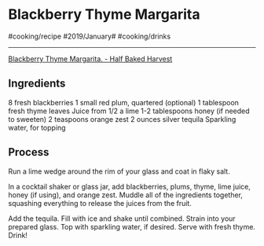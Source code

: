 # Blackberry Thyme Margarita
#cooking/recipe #2019/January# #cooking/drinks
- - - -
[Blackberry Thyme Margarita. - Half Baked Harvest](https://www.halfbakedharvest.com/blackberry-thyme-margarita/)

## Ingredients
8 fresh blackberries
1 small red plum, quartered (optional)
1 tablespoon fresh thyme leaves
Juice from 1/2 a lime
1-2 tablespoons honey (if needed to sweeten)
2 teaspoons orange zest
2 ounces silver tequila
Sparkling water, for topping

## Process
Run a lime wedge around the rim of your glass and coat in flaky salt.

In a cocktail shaker or glass jar, add blackberries, plums, thyme, lime juice, honey (if using), and orange zest. Muddle all of the ingredients together, squashing everything to release the juices from the fruit.

Add the tequila. Fill with ice and shake until combined. Strain into your prepared glass. Top with sparkling water, if desired. Serve with fresh thyme. Drink!